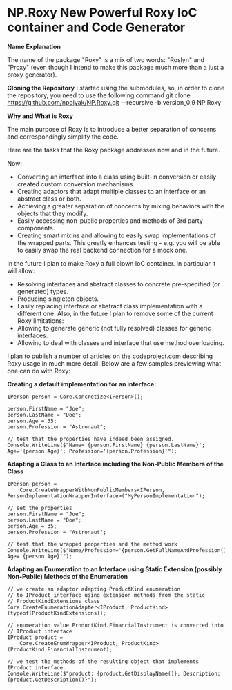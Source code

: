 # NP.Roxy New Powerful Roxy IoC container and Code Generator

**Name Explanation**

The name of the package "Roxy" is a mix of two words: "Roslyn" and "Proxy" (even though I intend to make this package much more than a just a proxy generator).

**Cloning the Repository**
I started using the submodules, so, in order to clone the repository, you need to use the following command
git clone https://github.com/npolyak/NP.Roxy.git --recursive -b version_0.9 NP.Roxy

**Why and What is Roxy**

The main purpose of Roxy is to introduce a better separation of concerns and correspondingly simplify the code.

Here are the tasks that the Roxy package addresses now and in the future.

Now:

* Converting an interface into a class using built-in conversion or easily created custom conversion mechanisms.
* Creating adaptors that adapt multiple classes to an interface or an abstract class or both.
* Achieving a greater separation of concerns by mixing behaviors with the objects that they modify.
* Easily accessing non-public properties and methods of 3rd party components.
* Creating smart mixins and allowing to easily swap implementations of the wrapped parts. This greatly enhances testing - e.g. you will be able to easily swap the real backend connection for a mock one.

In the future I plan to make Roxy a full blown IoC container. In particular it will allow:
* Resolving interfaces and abstract classes to concrete pre-specified (or generated) types.
* Producing singleton objects.
* Easily replacing interface or abstract class implementation with a different one.
Also, in the future I plan to remove some of the current Roxy limitations:
* Allowing to generate generic (not fully resolved) classes for generic interfaces.
* Allowing to deal with classes and interface that use method overloading.

I plan to publish a number of articles on the codeproject.com describing Roxy usage in much more detail. 
Below are a few samples previewing what one can do with Roxy:

**Creating a default implementation for an interface:**

    IPerson person = Core.Concretize<IPerson>();
    
    person.FirstName = "Joe";
    person.LastName = "Doe";
    person.Age = 35;
    person.Profession = "Astronaut";

    // test that the properties have indeed been assigned. 
    Console.WriteLine($"Name='{person.FirstName} {person.LastName}'; Age='{person.Age}'; Profession='{person.Profession}'");  


**Adapting a Class to an Interface including the Non-Public Members of the Class**

    IPerson person = 
        Core.CreateWrapperWithNonPublicMembers<IPerson, PersonImplementationWrapperInterface>("MyPersonImplementation"); 
        
    // set the properties
    person.FirstName = "Joe";
    person.LastName = "Doe";
    person.Age = 35;
    person.Profession = "Astronaut";
    
    // test that the wrapped properties and the method work
    Console.WriteLine($"Name/Profession='{person.GetFullNameAndProfession()}'; Age='{person.Age}'");  
    

**Adapting an Enumeration to an Interface using Static Extension (possibly Non-Public) Methods of the Enumeration**

    // we create an adaptor adapting ProductKind enumeration
    // to IProduct interface using extension methods from the static 
    // ProductKindExtensions class
    Core.CreateEnumerationAdapter<IProduct, ProductKind>(typeof(ProductKindExtensions));

    // enumeration value ProductKind.FinancialInstrument is converted into
    // IProduct interface
    IProduct product =
        Core.CreateEnumWrapper<IProduct, ProductKind>(ProductKind.FinancialInstrument);

    // we test the methods of the resulting object that implements IProduct interface.
    Console.WriteLine($"product: {product.GetDisplayName()}; Description: {product.GetDescription()}");
